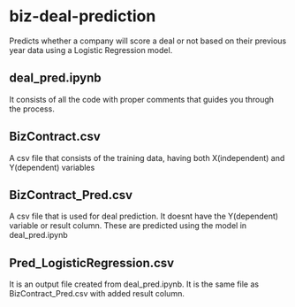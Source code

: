 # biz-deal-prediction
Predicts whether a company will score a deal or not based on their previous year data using a Logistic Regression model.  

## deal_pred.ipynb
It consists of all the code with proper comments that guides you through the process. 

## BizContract.csv
A csv file that consists of the training data, having both X(independent) and Y(dependent) variables

## BizContract_Pred.csv
A csv file that is used for deal prediction. It doesnt have the Y(dependent) variable or result column. These are predicted using the model in deal_pred.ipynb

## Pred_LogisticRegression.csv
It is an output file created from deal_pred.ipynb. It is the same file as BizContract_Pred.csv with added result column.
